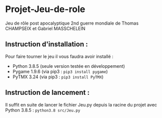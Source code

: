 # Projet-Jeu-de-role
Jeu de rôle post apocalyptique 2nd guerre mondiale de Thomas CHAMPSEIX et Gabriel MASSCHELEIN

## Instruction d'installation :

Pour faire tourner le jeu il vous faudra avoir installé :
* Python 3.8.5 (seule version testée en développement) 
* Pygame 1.9.6 (via pip3 : `pip3 install pygame`)
* PyTMX 3.24 (via pip3 : `pip3 install PyTMX`)

## Instruction de lancement : 

Il suffit en suite de lancer le fichier Jeu.py depuis la racine du projet avec Python 3.8.5 :
    `python3.8 src/Jeu.py`
